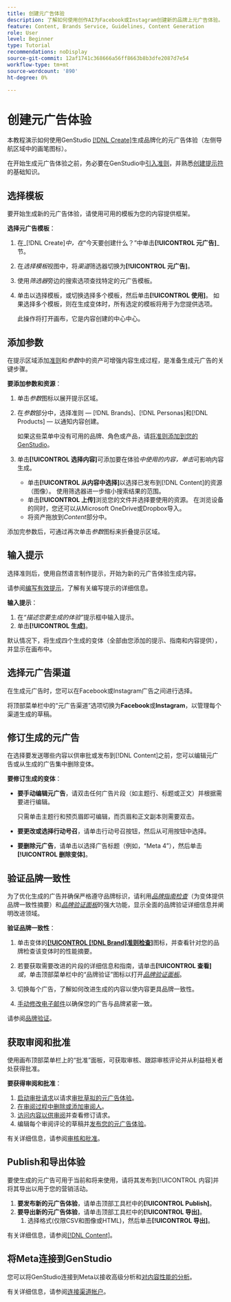 ```yaml
---
title: 创建元广告体验
description: 了解如何使用创作AI为Facebook或Instagram创建新的品牌上元广告体验。
feature: Content, Brands Service, Guidelines, Content Generation
role: User
level: Beginner
type: Tutorial
recommendations: noDisplay
source-git-commit: 12af1741c368666a56ff8663b8b3dfe2087d7e54
workflow-type: tm+mt
source-wordcount: '890'
ht-degree: 0%

---
```



# 创建元广告体验

本教程演示如何使用GenStudio [[!DNL Create]](/help/user-guide/create/overview.md)生成品牌化的元广告体验（左侧导航区域中的画笔图标）。

在开始生成元广告体验之前，务必要在GenStudio中[引入准则](/help/user-guide/guidelines/add-guidelines.md)，并熟悉[创建提示符](/help/user-guide/effective-prompts.md)的基础知识。

## 选择模板

要开始生成新的元广告体验，请使用可用的模板为您的内容提供框架。

**选择元广告模板**：

1. 在&#x200B;_[!DNL Create]_中，在_“今天要创建什么？”中单击&#x200B;**[!UICONTROL 元广告]**_节。
1. 在&#x200B;_选择模板_&#x200B;视图中，将&#x200B;_渠道_&#x200B;筛选器切换为&#x200B;**[!UICONTROL 元广告]**。
1. 使用&#x200B;_筛选器_&#x200B;旁边的搜索选项查找特定的元广告模板。
1. 单击以选择模板，或切换选择多个模板，然后单击&#x200B;**[!UICONTROL 使用]**。 如果选择多个模板，则在生成变体时，所有选定的模板将用于为您提供选项。

   此操作将打开画布，它是内容创建的中心中心。

## 添加参数

在提示区域添加[准则](/help/user-guide/guidelines/overview.md)和&#x200B;_参数_&#x200B;中的资产可增强内容生成过程，是准备生成元广告的关键步骤。

**要添加参数和资源**：

1. 单击&#x200B;_参数_&#x200B;图标以展开提示区域。
1. 在&#x200B;_参数_&#x200B;部分中，选择准则 — [!DNL Brands]、[!DNL Personas]和[!DNL Products] — 以通知内容创建。

   如果这些菜单中没有可用的品牌、角色或产品，请[将准则添加到您的GenStudio](/help/user-guide/guidelines/add-guidelines.md)。

1. 单击&#x200B;**[!UICONTROL 选择内容]**&#x200B;可添加要在体验&#x200B;*中使用的内容，单击*&#x200B;可影响内容生成。
   * 单击&#x200B;**[!UICONTROL 从内容中选择]**&#x200B;以选择已发布到[!DNL Content]的资源（图像）。 使用筛选器进一步缩小搜索结果的范围。
   * 单击&#x200B;**[!UICONTROL 上传]**&#x200B;浏览您的文件并选择要使用的资源。 在浏览设备的同时，您还可以从Microsoft OneDrive或Dropbox导入。
   * 将资产拖放到&#x200B;_Content_&#x200B;部分中。

添加完参数后，可通过再次单击&#x200B;_参数_&#x200B;图标来折叠提示区域。

## 输入提示

选择准则后，使用自然语言制作提示，开始为新的元广告体验生成内容。

请参阅[编写有效提示](/help/user-guide/effective-prompts.md)，了解有关编写提示的详细信息。

**输入提示**：

1. 在&#x200B;_“描述您要生成的体验”_&#x200B;提示框中输入提示。
1. 单击&#x200B;**[!UICONTROL 生成]**。

默认情况下，将生成四个生成的变体（全部由您添加的提示、指南和内容提供），并显示在画布中。

## 选择元广告渠道

在生成元广告时，您可以在Facebook或Instagram广告之间进行选择。

将顶部菜单栏中的“元广告渠道”选项切换为&#x200B;**Facebook**&#x200B;或&#x200B;**Instagram**，以管理每个渠道生成的草稿。

## 修订生成的元广告

在选择要发送哪些内容以供审批或发布到[!DNL Content]之前，您可以编辑元广告或从生成的广告集中删除变体。

**要修订生成的变体**：

* **要手动编辑元广告**，请双击任何广告片段（如主题行、标题或正文）并根据需要进行编辑。

  只需单击主题行和预页眉即可编辑，而页眉和正文副本则需要双击。

* **要更改或选择行动号召**，请单击行动号召按钮，然后从可用按钮中选择。
* **要删除元广告**，请单击以选择广告标题（例如，“Meta 4”），然后单击&#x200B;**[!UICONTROL 删除变体]**。

## 验证品牌一致性

为了优化生成的广告并确保严格遵守品牌标识，请利用&#x200B;[_品牌指南检查_](/help/user-guide/guidelines/brand-validation.md#brand-guidelines-check)（为变体提供品牌一致性摘要）和&#x200B;[_品牌验证面板_](/help/user-guide/guidelines/brand-validation.md#brand-validation-panel)&#x200B;的强大功能，显示全面的品牌验证详细信息并阐明改进领域。

**验证品牌一致性**：

1. 单击变体的[**[!UICONTROL [!DNL Brand]准则检查]**](/help/user-guide/guidelines/brand-validation.md#brand-guidelines-check)图标，并查看针对您的品牌检查该变体时的性能摘要。
1. 若要获取需要改进的片段的详细信息和指南，请单击&#x200B;**[!UICONTROL 查看]** _或_，单击顶部菜单栏中的“品牌验证”图标以打开&#x200B;[_品牌验证面板_](/help/user-guide/guidelines/brand-validation.md#brand-validation-panel)。

1. 切换每个广告，了解如何改进生成的内容以使内容更具品牌一致性。
1. [手动修改电子邮件](#revise-generated-emails)以确保您的广告与品牌紧密一致。

请参阅[品牌验证](/help/user-guide/guidelines/brand-validation.md)。

## 获取审阅和批准

使用画布顶部菜单栏上的“批准”面板，可获取审核、跟踪审核评论并从利益相关者处获得批准。

**要获得审阅和批准**：

1. [启动审批请求](/help/user-guide/approvals/request-review.md)以请求[审批草拟的元广告体验](/help/user-guide/approvals/approve-content.md)。
1. [在审阅过程中删除或添加审阅人](/help/user-guide/approvals/review-and-edit.md#manage-approvals)。
1. [访问内容以供审阅](/help/user-guide/approvals/review-and-edit.md#access-content-for-review)并查看修订请求。
1. 编辑每个审阅评论的草稿并[发布您的元广告体验](#publish-and-export-experience)。

有关详细信息，请参阅[审核和批准](/help/user-guide/approvals/overview.md)。

## Publish和导出体验

要使生成的元广告可用于当前和将来使用，请将其发布到[!UICONTROL 内容]并将其导出以用于您的营销活动。

1. **要发布新的元广告体验**，请单击顶部工具栏中的&#x200B;**[!UICONTROL Publish]**。
1. **要导出新的元广告体验**，请单击顶部工具栏中的&#x200B;**[!UICONTROL 导出]**。
   1. 选择格式(仅限CSV和图像或HTML)，然后单击&#x200B;**[!UICONTROL 导出]**。

有关详细信息，请参阅[[!DNL Content]](/help/user-guide/content/overview.md#search-and-find-approved-content)。

## 将Meta连接到GenStudio

您可以将GenStudio连接到Meta以接收高级分析和[对内容性能的分析](/help/user-guide/insights/overview.md)。

有关详细信息，请参阅[连接渠道帐户](/help/user-guide/insights/connect-channel.md)。
